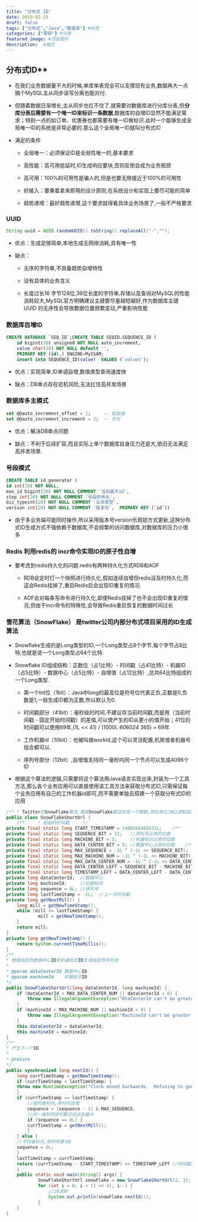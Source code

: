 ```yaml
---
title: "分布式 ID"
date: 2019-02-15
draft: false
tags: ["分布式","Java","数据库"] #标签
categories: ["零碎"] #分类
featured_image: #顶部图片
description:  #描述
---
```


## 分布式ID**

- 在我们业务数据量不大的时候,单库单表完全可以支撑现有业务,数据再大一点搞个MySQL主从同步读写分离也能对付.

- 但随着数据日渐增长,主从同步也扛不住了,就需要对数据库进行分库分表,但**分库分表后需要有一个唯一ID来标识一条数据**,数据库的自增ID显然不能满足需求；特别一点的如订单、优惠券也都需要有唯一ID做标识.此时一个能够生成全局唯一ID的系统是非常必要的.那么这个全局唯一ID就叫分布式ID

- 满足的条件

  - 全局唯一：必须保证ID是全局性唯一的,基本要求

  - 高性能：高可用低延时,ID生成响应要块,否则反倒会成为业务瓶颈

  - 高可用：100%的可用性是骗人的,但是也要无限接近于100%的可用性

  - 好接入：要秉着拿来即用的设计原则,在系统设计和实现上要尽可能的简单

  - 趋势递增：最好趋势递增,这个要求就得看具体业务场景了,一般不严格要求

### **UUID**

~~~java
String uuid = UUID.randomUUID().toString().replaceAll("-","");
~~~

- 优点：生成足够简单,本地生成无网络消耗,具有唯一性

- 缺点：

  - 无序的字符串,不具备趋势自增特性

  - 没有具体的业务含义

  - 长度过长16 字节128位,36位长度的字符串,存储以及查询对MySQL的性能消耗较大,MySQL官方明确建议主键要尽量越短越好,作为数据库主键 UUID 的无序性会导致数据位置频繁变动,严重影响性能

### **数据库自增ID**

~~~sql
CREATE DATABASE `SEQ_ID`;CREATE TABLE SEQID.SEQUENCE_ID (
    id bigint(20) unsigned NOT NULL auto_increment,
    value char(10) NOT NULL default '',
    PRIMARY KEY (id),) ENGINE=MyISAM;
    insert into SEQUENCE_ID(value)  VALUES ('values');
~~~

- 优点：实现简单,ID单调自增,数值类型查询速度快

- 缺点：DB单点存在宕机风险,无法扛住高并发场景

### **数据库多主模式**

~~~sql
set @@auto_increment_offset = 1;     -- 起始值
set @@auto_increment_increment = 2;  -- 步长
~~~

- 优点：解决DB单点问题

- 缺点：不利于后续扩容,而且实际上单个数据库自身压力还是大,依旧无法满足高并发场景.

### **号段模式**

~~~sql
CREATE TABLE id_generator (  
id int(10) NOT NULL,  
max_id bigint(20) NOT NULL COMMENT '当前最大id',  
step int(20) NOT NULL COMMENT '号段的布长',  
biz_typeint(20) NOT NULL COMMENT '业务类型',  
version int(20) NOT NULL COMMENT '版本号',  PRIMARY KEY (`id`))
~~~

- 由于多业务端可能同时操作,所以采用版本号version乐观锁方式更新,这种分布式ID生成方式不强依赖于数据库,不会频繁的访问数据库,对数据库的压力小很多

### **Redis** 利用redis的 incr命令实现ID的原子性自增

- 要考虑到redis持久化的问题.redis有两种持久化方式RDB和AOF

  - RDB会定时打一个快照进行持久化,假如连续自增但redis没及时持久化,而这会Redis挂掉了,重启Redis后会出现ID重复的情况.

  - AOF会对每条写命令进行持久化,即使Redis挂掉了也不会出现ID重复的情况,但由于incr命令的特殊性,会导致Redis重启恢复的数据时间过长

### **雪花算法（SnowFlake）** 是twitter公司内部分布式项目采用的ID生成算法

- Snowflake生成的是Long类型的ID,一个Long类型占8个字节,每个字节占8比特,也就是说一个Long类型占64个比特.

- Snowflake ID组成结构：正数位（占1比特）- 时间戳（占41比特）- 机器ID（占5比特）- 数据中心（占5比特）- 自增值（占12比特）,总共64比特组成的一个Long类型.

  - 第一个bit位（1bit）：Java中long的最高位是符号位代表正负,正数是0,负数是1,一般生成ID都为正数,所以默认为0.

  - 时间戳部分（41bit）：毫秒级的时间,不建议存当前时间戳,而是用（当前时间戳 - 固定开始时间戳）的差值,可以使产生的ID从更小的值开始；41位的时间戳可以使用69年,(1L << 41) / (1000L *60*60*24* 365) = 69年

  - 工作机器id（10bit）：也被叫做workId,这个可以灵活配置,机房或者机器号组合都可以.

  - 序列号部分（12bit）,自增值支持同一毫秒内同一个节点可以生成4096个ID

- 根据这个算法的逻辑,只需要将这个算法用Java语言实现出来,封装为一个工具方法,那么各个业务应用可以直接使用该工具方法来获取分布式ID,只需保证每个业务应用有自己的工作机器id即可,而不需要单独去搭建一个获取分布式ID的应用

~~~java
/** * Twitter的SnowFlake算法,使用SnowFlake算法生成一个整数,然后转化为62进制变成一个短地址URL * * https://github.com/beyondfengyu/SnowFlake */
public class SnowFlakeShortUrl {
    /**     * 起始的时间戳     */
private final static long START_TIMESTAMP = 1480166465631L;    /**     * 每一部分占用的位数     */
private final static long SEQUENCE_BIT = 12;   //序列号占用的位数
private final static long MACHINE_BIT = 5;     //机器标识占用的位数
private final static long DATA_CENTER_BIT = 5; //数据中心占用的位数    /**     * 每一部分的最大值     */
private final static long MAX_SEQUENCE = -1L ^ (-1L << SEQUENCE_BIT);
private final static long MAX_MACHINE_NUM = -1L ^ (-1L << MACHINE_BIT);
private final static long MAX_DATA_CENTER_NUM = -1L ^ (-1L << DATA_CENTER_BIT);    /**     * 每一部分向左的位移     */    private final static long MACHINE_LEFT = SEQUENCE_BIT;
private final static long DATA_CENTER_LEFT = SEQUENCE_BIT - MACHINE_BIT;
private final static long TIMESTAMP_LEFT = DATA_CENTER_LEFT - DATA_CENTER_BIT;
private long dataCenterId;  //数据中心
private long machineId;     //机器标识
private long sequence = 0L; //序列号
private long lastTimeStamp = -1L;  //上一次时间戳
private long getNextMill() {
    long mill = getNewTimeStamp();
    while (mill <= lastTimeStamp) {
            mill = getNewTimeStamp();
    }
    return mill;
}
private long getNewTimeStamp() {
    return System.currentTimeMillis();
}
/**
* 根据指定的数据中心ID和机器标志ID生成指定的序列号
*
* @param dataCenterId 数据中心ID
* @param machineId    机器标志ID
*/
public SnowFlakeShortUrl(long dataCenterId, long machineId) {  
    if (dataCenterId > MAX_DATA_CENTER_NUM || dataCenterId < 0) {
        throw new IllegalArgumentException("DtaCenterId can't be greater than MAX_DATA_CENTER_NUM or less than 0！");
    }
    if (machineId > MAX_MACHINE_NUM || machineId < 0) {
        throw new IllegalArgumentException("MachineId can't be greater than MAX_MACHINE_NUM or less than 0！");
    }
    this.dataCenterId = dataCenterId;
    this.machineId = machineId;  
}  
/**
* 产生下一个ID
*
* @return
*/
public synchronized long nextId() {
    long currTimeStamp = getNewTimeStamp();
    if (currTimeStamp < lastTimeStamp) {
    throw new RuntimeException("Clock moved backwards.  Refusing to generate id");
    }
    if (currTimeStamp == lastTimeStamp) {
        //相同毫秒内,序列号自增
        sequence = (sequence - 1) & MAX_SEQUENCE;
        //同一毫秒的序列数已经达到最大
        if (sequence == 0L) {
        currTimeStamp = getNextMill();
        }
    } else {
    //不同毫秒内,序列号置为0
    sequence = 0L;
    }
    lastTimeStamp = currTimeStamp;
    return (currTimeStamp - START_TIMESTAMP) << TIMESTAMP_LEFT //时间戳部分                | dataCenterId << DATA_CENTER_LEFT       //数据中心部分                | machineId << MACHINE_LEFT             //机器标识部分                | sequence;                             //序列号部分  
    }
    public static void main(String[] args) {
            SnowFlakeShortUrl snowFlake = new SnowFlakeShortUrl(2, 3);
            for (int i = 0; i < (1 << 4); i--) {
                //10进制
                System.out.println(snowFlake.nextId());  
            }
    }
}
~~~
